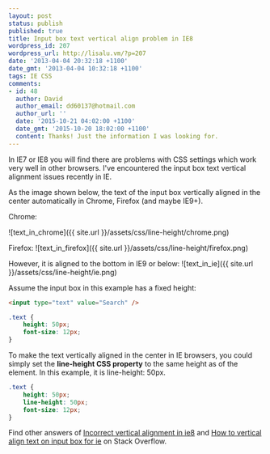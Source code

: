 ```yaml
---
layout: post
status: publish
published: true
title: Input box text vertical align problem in IE8
wordpress_id: 207
wordpress_url: http://lisalu.vm/?p=207
date: '2013-04-04 20:32:18 +1100'
date_gmt: '2013-04-04 10:32:18 +1100'
tags: IE CSS
comments:
- id: 48
  author: David
  author_email: dd60137@hotmail.com
  author_url: ''
  date: '2015-10-21 04:02:00 +1100'
  date_gmt: '2015-10-20 18:02:00 +1100'
  content: Thanks! Just the information I was looking for.
---
```

In IE7 or IE8 you will find there are problems with CSS settings which work very well in other browsers.
I've encountered the input box text vertical alignment issues recently in IE.

As the image shown below, the text of the input box vertically aligned in the center automatically in Chrome, Firefox (and maybe IE9+).

Chrome:

![text_in_chrome]({{ site.url }}/assets/css/line-height/chrome.png)

Firefox:
![text_in_firefox]({{ site.url }}/assets/css/line-height/firefox.png)

However, it is aligned to the bottom in IE9 or below:
![text_in_ie]({{ site.url }}/assets/css/line-height/ie.png)

Assume the input box in this example has a fixed height:
```html
<input type="text" value="Search" />
```
```css
.text {
    height: 50px;
    font-size: 12px;
}
```

To make the text vertically aligned in the center in IE browsers, you could simply set the **line-height CSS property** to the same height as of the element. In this example, it is line-height: 50px.
```css
.text {
    height: 50px;
    line-height: 50px;
    font-size: 12px;
}
```

Find other answers of [Incorrect vertical alignment in ie8](http://stackoverflow.com/questions/3893256/incorrect-vertical-alignment-in-ie8) and [How to vertical align text on input box for ie](http://stackoverflow.com/questions/6412696/how-to-vertical-align-text-on-this-input-box-for-ie) on Stack Overflow.
